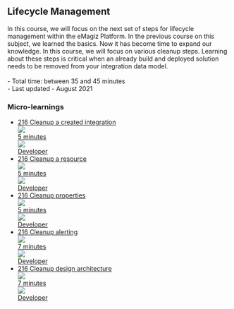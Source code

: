 <div class="ez-academy">
	<div class="ez-academy__body">
		<main class="master">
	<h2 class="title">Lifecycle Management</h2>
    <p>
       In this course, we will focus on the next set of steps for lifecycle management within the eMagiz Platform. In the previous course on this subject, we learned the basics. Now it has become time to expand our knowledge. In this course, we will focus on various cleanup steps. Learning about these steps is critical when an already build and deployed solution needs to be removed from your integration data model.
        </br></br>
        - Total time: between 35 and 45 minutes
        </br>
        - Last updated - August 2021
    </p>
    <h3 class="title">Micro-learnings</h3>
    <ul class="strip-container">
		<li class="strip">
            <a href="../../docs/microlearning/intermediate-lifecycle-management-cleanup-a-created-integration" class="strip__link">
				<label for="" class="strip__label">
					<span>216</span>
					Cleanup a created integration
				</label>
				<div class="strip__attribute">
					<img class="strip__attribute-icon strip__attribute-icon--duration" src="../../img/microlearning/academy_index/icon-duration32.svg"/>
					<div class="strip__attribute-label">5 minutes</div>
				</div>
				<div class="strip__attribute">
					<img class="strip__attribute-icon strip__attribute-icon--roles" src="../../img/microlearning/academy_index/icon-roles32.svg"/>
					<div class="strip__attribute-label">Developer</div>
				</div>
			</a>
        </li>
    <li class="strip">
            <a href="../../docs/microlearning/intermediate-lifecycle-management-cleanup-a-resource" class="strip__link">
				<label for="" class="strip__label">
					<span>216</span>
					Cleanup a resource
				</label>
				<div class="strip__attribute">
					<img class="strip__attribute-icon strip__attribute-icon--duration" src="../../img/microlearning/academy_index/icon-duration32.svg"/>
					<div class="strip__attribute-label">5 minutes</div>
				</div>
				<div class="strip__attribute">
					<img class="strip__attribute-icon strip__attribute-icon--roles" src="../../img/microlearning/academy_index/icon-roles32.svg"/>
					<div class="strip__attribute-label">Developer</div>
				</div>
			</a>
        </li>
		<li class="strip">
            <a href="../../docs/microlearning/intermediate-lifecycle-management-cleanup-properties" class="strip__link">
				<label for="" class="strip__label">
					<span>216</span>
					Cleanup properties
				</label>
				<div class="strip__attribute">
					<img class="strip__attribute-icon strip__attribute-icon--duration" src="../../img/microlearning/academy_index/icon-duration32.svg"/>
					<div class="strip__attribute-label">5 minutes</div>
				</div>
				<div class="strip__attribute">
					<img class="strip__attribute-icon strip__attribute-icon--roles" src="../../img/microlearning/academy_index/icon-roles32.svg"/>
					<div class="strip__attribute-label">Developer</div>
				</div>
			</a>
        </li>
        <li class="strip">
			<a href="../../docs/microlearning/intermediate-lifecycle-management-cleanup-alerting" class="strip__link">
				<label for="" class="strip__label">
					<span>216</span>
					Cleanup alerting
				</label>
				<div class="strip__attribute">
					<img class="strip__attribute-icon strip__attribute-icon--duration" src="../../img/microlearning/academy_index/icon-duration32.svg"/>
					<div class="strip__attribute-label">7 minutes</div>
				</div>
				<div class="strip__attribute">
					<img class="strip__attribute-icon strip__attribute-icon--roles" src="../../img/microlearning/academy_index/icon-roles32.svg"/>
					<div class="strip__attribute-label">Developer</div>
				</div>
			</a>
        </li>
        <li class="strip">
            <a href="../../docs/microlearning/intermediate-lifecycle-management-cleanup-design-architecture" class="strip__link">
				<label for="" class="strip__label">
					<span>216</span>
					Cleanup design architecture
				</label>
				<div class="strip__attribute">
					<img class="strip__attribute-icon strip__attribute-icon--duration" src="../../img/microlearning/academy_index/icon-duration32.svg"/>
					<div class="strip__attribute-label">7 minutes</div>
				</div>
				<div class="strip__attribute">
					<img class="strip__attribute-icon strip__attribute-icon--roles" src="../../img/microlearning/academy_index/icon-roles32.svg"/>
					<div class="strip__attribute-label">Developer</div>
				</div>
			</a>
        </li>					  
    </ul>
    </main>
    </div>
</div>